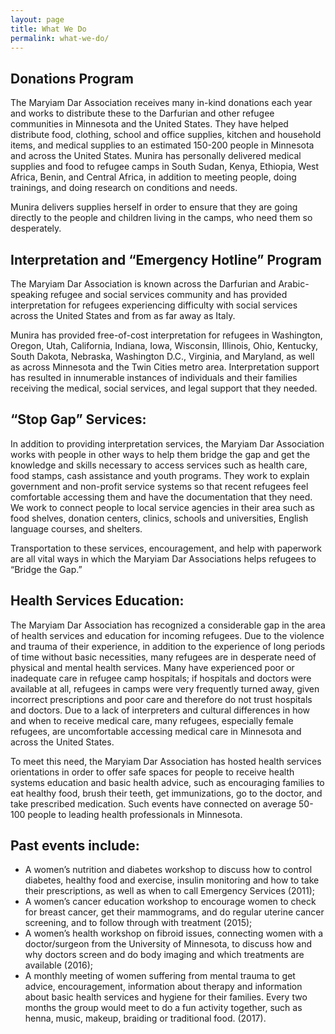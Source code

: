 ```yaml
---
layout: page
title: What We Do
permalink: what-we-do/
---
```


## Donations Program

The Maryiam Dar Association receives many in-kind donations each year and works to 
distribute these to the Darfurian and other refugee communities in Minnesota and the 
United States. They have helped distribute food, clothing, school and office supplies, 
kitchen and household items, and medical supplies to an estimated 150-200 people in
Minnesota and across the United States. Munira has personally delivered medical supplies
and food to refugee camps in South Sudan, Kenya, Ethiopia, West Africa, Benin, and 
Central Africa, in addition to meeting people, doing trainings, and doing research on 
conditions and needs.

Munira delivers supplies herself in order to ensure that they are going directly to the
people and children living in the camps, who need them so desperately. 

## Interpretation and “Emergency Hotline” Program

The Maryiam Dar Association is known across the Darfurian and Arabic-speaking refugee 
and social services community and has provided interpretation for refugees experiencing 
difficulty with social services across the United States and from as far away as Italy. 

Munira has provided free-of-cost interpretation for refugees in Washington, Oregon, 
Utah, California, Indiana, Iowa, Wisconsin, Illinois, Ohio, Kentucky, South Dakota, 
Nebraska, Washington D.C., Virginia, and Maryland, as well as across Minnesota and the 
Twin Cities metro area. Interpretation support has resulted in innumerable instances of 
individuals and their families receiving the medical, social services, and legal support
that they needed. 

## “Stop Gap” Services:
In addition to providing interpretation services, the Maryiam Dar Association works with
people in other ways to help them bridge the gap and get the knowledge and skills 
necessary to access services such as health care, food stamps, cash assistance and youth
programs. They work to explain government and non-profit service systems so that recent
refugees feel comfortable accessing them and have the documentation that they need. We 
work to connect people to local service agencies in their area such as food shelves, 
donation centers, clinics, schools and universities, English language courses, and 
shelters.

Transportation to these services, encouragement, and help with paperwork are all vital ways in which the Maryiam Dar Associations helps refugees to “Bridge the Gap.”

## Health Services Education:

The Maryiam Dar Association has recognized a considerable gap in the area of health 
services and education for incoming refugees. Due to the violence and trauma of their 
experience, in addition to the experience of long periods of time without basic 
necessities, many refugees are in desperate need of physical and mental health services.
Many have experienced poor or inadequate care in refugee camp hospitals; if hospitals 
and doctors were available at all, refugees in camps were very frequently turned away, 
given incorrect prescriptions and poor care and therefore do not trust hospitals and 
doctors. Due to a lack of interpreters and cultural differences in how and when to 
receive medical care, many refugees, especially female refugees, are uncomfortable 
accessing medical care in Minnesota and across the United States.

To meet this need, the Maryiam Dar Association has hosted health services orientations 
in order to offer safe spaces for people to receive health systems education and basic 
health advice, such as encouraging families to eat healthy food, brush their teeth, get
immunizations, go to the doctor, and take prescribed medication. Such events have 
connected on average 50-100 people to leading health professionals in Minnesota.

## Past events include:

* A women’s nutrition and diabetes workshop to discuss how to control diabetes, healthy
food and exercise, insulin monitoring and how to take their prescriptions, as well as
when to call Emergency Services (2011);
* A women’s cancer education workshop to encourage women to check for breast cancer,
get their mammograms, and do regular uterine cancer screening, and to follow through
with treatment (2015);
* A women’s health workshop on fibroid issues, connecting women with a doctor/surgeon
from the University of Minnesota, to discuss how and why doctors screen and do body
imaging and which treatments are available (2016);
* A monthly meeting of women suffering from mental trauma to get advice,
encouragement, information about therapy and information about basic health services
and hygiene for their families. Every two months the group would meet to do a fun
activity together, such as henna, music, makeup, braiding or traditional food. (2017).
